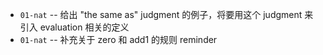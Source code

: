 - `01-nat` -- 给出 "the same as" judgment 的例子，将要用这个 judgment 来引入 evaluation 相关的定义
- `01-nat` -- 补充关于 zero 和 add1 的规则 reminder
